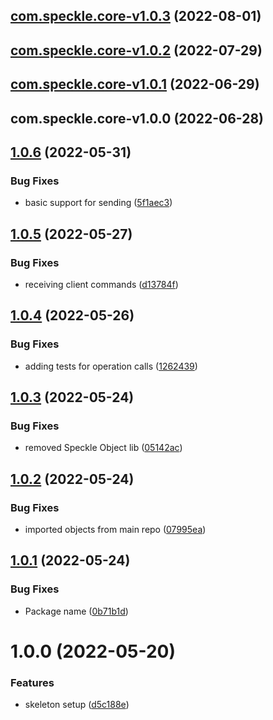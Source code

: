## [com.speckle.core-v1.0.3](https://github.com/sasakiassociates/speckle-unity-connector/compare/com.speckle.core-v1.0.2...com.speckle.core-v1.0.3) (2022-08-01)

## [com.speckle.core-v1.0.2](https://github.com/sasakiassociates/speckle-unity-connector/compare/com.speckle.core-v1.0.1...com.speckle.core-v1.0.2) (2022-07-29)

## [com.speckle.core-v1.0.1](https://github.com/sasakiassociates/speckle-unity-connector/compare/com.speckle.core-v1.0.0...com.speckle.core-v1.0.1) (2022-06-29)

## com.speckle.core-v1.0.0 (2022-06-28)

## [1.0.6](https://github.com/sasakiassociates/speckle-unity-core/compare/v1.0.5...v1.0.6) (2022-05-31)

### Bug Fixes

* basic support for
  sending ([5f1aec3](https://github.com/sasakiassociates/speckle-unity-core/commit/5f1aec3fadf2ec946da223fded35213cf5bb5f6d))

## [1.0.5](https://github.com/sasakiassociates/speckle-unity-core/compare/v1.0.4...v1.0.5) (2022-05-27)

### Bug Fixes

* receiving client
  commands ([d13784f](https://github.com/sasakiassociates/speckle-unity-core/commit/d13784fc1611e94c9527296f0aeebbf50b4dd352))

## [1.0.4](https://github.com/sasakiassociates/speckle-unity-core/compare/v1.0.3...v1.0.4) (2022-05-26)

### Bug Fixes

* adding tests for operation
  calls ([1262439](https://github.com/sasakiassociates/speckle-unity-core/commit/1262439de3fdaa1b8d9aff9f214a79c24161f484))

## [1.0.3](https://github.com/sasakiassociates/speckle-unity-core/compare/v1.0.2...v1.0.3) (2022-05-24)

### Bug Fixes

* removed Speckle Object
  lib ([05142ac](https://github.com/sasakiassociates/speckle-unity-core/commit/05142ac618e4c77579c0f3219cab904652e97025))

## [1.0.2](https://github.com/sasakiassociates/speckle-unity-core/compare/v1.0.1...v1.0.2) (2022-05-24)

### Bug Fixes

* imported objects from main
  repo ([07995ea](https://github.com/sasakiassociates/speckle-unity-core/commit/07995ea39cb07599dc22d7dce7358cd3dff00bae))

## [1.0.1](https://github.com/sasakiassociates/speckle-unity-core/compare/v1.0.0...v1.0.1) (2022-05-24)

### Bug Fixes

* Package
  name ([0b71b1d](https://github.com/sasakiassociates/speckle-unity-core/commit/0b71b1d60d71ad7c57ccd080d4db153e3b3149f4))

# 1.0.0 (2022-05-20)

### Features

* skeleton
  setup ([d5c188e](https://github.com/sasakiassociates/speckle-unity-objects/commit/d5c188ea9cb708d4e25c390fc0382482624bb03b))
